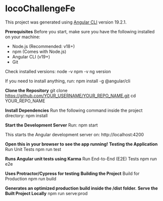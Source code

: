 # IocoChallengeFe

This project was generated using [Angular CLI](https://github.com/angular/angular-cli) version 19.2.1.

**Prerequisites**
Before you start, make sure you have the following installed on your machine:
- Node.js (Recommended: v18+)
- npm (Comes with Node.js)
- Angular CLI (v19+)
- Git

Check installed versions:
node -v
npm -v
ng version

If you need to install anything, run:
npm install -g @angular/cli

**Clone the Repository**
git clone https://github.com/YOUR_USERNAME/YOUR_REPO_NAME.git
cd YOUR_REPO_NAME

**Install Dependencies**
Run the following command inside the project directory:
npm install

**Start the Development Server**
Run:
npm start

This starts the Angular development server on:
http://localhost:4200

**Open this in your browser to see the app running!**
**Testing the Application**
Run Unit Tests
npm run test

**Runs Angular unit tests using Karma**
Run End-to-End (E2E) Tests
npm run e2e

**Uses Protractor/Cypress for testing**
**Building the Project**
Build for Production
npm run build

**Generates an optimized production build inside the /dist folder.**
**Serve the Built Project Locally**
npm run serve:prod
